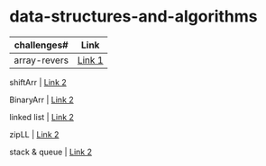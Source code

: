# data-structures-and-algorithms

challenges#     |  Link
----------------|--------
 array-revers   | [Link 1](https://github.com/401-advanced-javascript-raghadanees/data-structures-and-algorithms/tree/array-reverse)

 shiftArr       | [Link 2](https://github.com/401-advanced-javascript-raghadanees/data-structures-and-algorithms/tree/array-shift)

 BinaryArr      | [Link 2](https://github.com/401-advanced-javascript-raghadanees/data-structures-and-algorithms/pull/3)

  linked list   | [Link 2](https://github.com/401-advanced-javascript-raghadanees/data-structures-and-algorithms/tree/master/challenges/linkedList)

zipLL           | [Link 2](https://github.com/401-advanced-javascript-raghadanees/data-structures-and-algorithms/tree/master/challenges/llZip)

stack & queue   | [Link 2](https://github.com/401-advanced-javascript-raghadanees/data-structures-and-algorithms/tree/master/challenges/stacksAndQueues)



 
